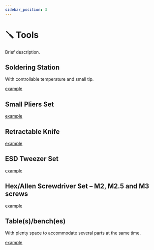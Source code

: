 ```yaml
---
sidebar_position: 3
---
```


# 🪛 Tools

Brief description.

## Soldering Station

With controllable temperature and small tip. 

[example](https://www.amazon.com/gp/aw/d/B077JDGY1J/)

## Small Pliers Set

[example](https://www.amazon.com/WORKPRO-6-piece-Mini-Pliers-Set/dp/B087613JTM/)

## Retractable Knife

[example](https://www.amazon.com/OLFA-5018-Stainless-Slide-Lock-Utility/dp/B0006Q9CMK/)

## ESD Tweezer Set

[example](https://www.amazon.com/iFixit-Precision-Tweezers-Set-Angled/dp/B079K874CQ/)

## Hex/Allen Screwdriver Set – M2, M2.5 and M3 screws

[example](https://www.amazon.com/Wiha-26390-Screwdriver-Metric-Precision/dp/B0006OBFCC/)

## Table(s)/bench(es)

With plenty space to accommodate several parts at the same time.

[example](https://www.amazon.com/WORKPRO-Adjustable-Workbench-Heavy-Duty-Workstation/dp/B08BNZDB57/?th=1)
